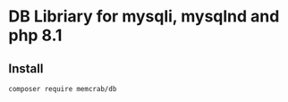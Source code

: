 DB Libriary for mysqli, mysqlnd and php 8.1
==========================
Install
--------
```composer require memcrab/db```
